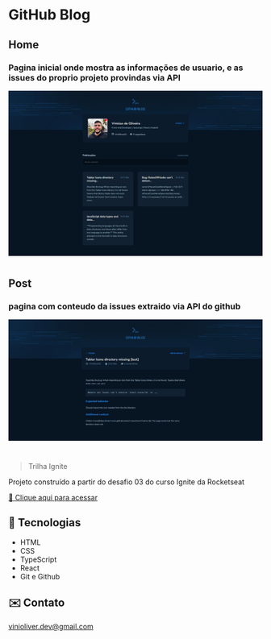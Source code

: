 # GitHub Blog

## Home
### Pagina inicial onde mostra as informações de usuario, e as issues do proprio projeto provindas via API
![preview](./.github/Home.png)
#
## Post
### pagina com conteudo da issues extraido via API do github

![preview](./.github/Post.png)
#
> Trilha Ignite

Projeto construído a partir do desafio 03 do curso Ignite da Rocketseat

[ 🔗 Clique aqui para acessar](https://vinioliver01.github.io/GitHub-Blog/)

## 🔨 Tecnologias

- HTML
- CSS
- TypeScript
- React
- Git e Github

## ✉️ Contato

vinioliver.dev@gmail.com

